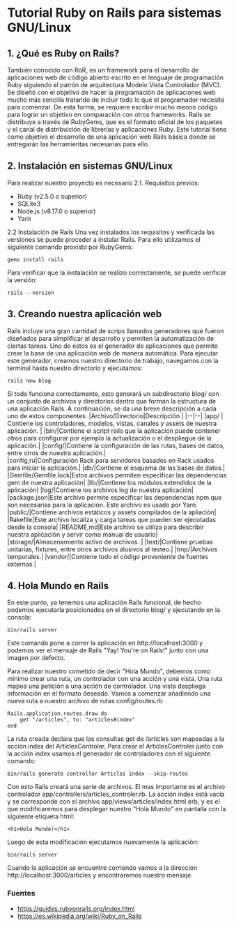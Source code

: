 ﻿# Tutorial Ruby on Rails para sistemas GNU/Linux
## 1. ¿Qué es Ruby on Rails?
También conocido con RoR, es un framework para el desarrollo de aplicaciones web de código abierto escrito en el lenguaje de programación Ruby  siguiendo el patrón de arquitectura Modelo Vista Controlador (MVC). Se diseñó con el objetivo de hacer la programación de aplicaciones web mucho más sencilla tratando de incluir todo lo que el programador necesita para comenzar. De esta forma, se requiere escribir mucho menos código para lograr un objetivo en comparación con otros frameworks. Rails se distribuye a través de RubyGems, que es el formato oficial de los paquetes y el canal de distribuición de librerías y aplicaciones Ruby.
Este tutorial tiene como objetivo el desarrollo de una aplicación web Rails básica donde se entregarán las herramientas necesarias para ello.
## 2. Instalación en sistemas GNU/Linux
Para realizar nuestro proyecto es necesario 
2.1. Requisitos previos:

 - Ruby (v2.5.0 o superior)
 - SQLite3
 - Node.js (v8.17.0 o superior)
 - Yarn

2.2 Instalación de Rails
Una vez instalados los requisitos y verificada las versiones se puede proceder a instalar Rails. Para ello utilizamos el siguiente comando provisto por RubyGems:

    gems install rails
Para verificar que la instalación se realizó correctamente, se puede verificar la versión:

    rails --version
## 3. Creando nuestra aplicación web
Rails incluye una gran cantidad de scrips llamados generadores que fueron diseñados para simplificar el desarrollo y permiten la automatización de ciertas tareas. Uno de estos es el generador de aplicaciones que permite crear la base de una aplicación web de manera automática.
Para ejecutar este generador, creamos nuestro directorio de trabajo, navegamos con la terminal hasta nuestro directorio y ejecutamos:

    rails new blog
    
Si todo funciona correctamente, esto generará un subdirectorio blog/ con un conjunto de archivos y directorios dentro que forman la estructura de una aplicación Rails. A continuación, se da una breve descripción a cada uno de estos componentes.
|Archivo/Directorio|Descripción  |
|--|--|
|app/  | Contiene los controladores, modelos, vistas, canales y assets de nuestra aplicación. |
|bin/|Contiene el script rails que la aplicación puede contener otros para configurar por ejemplo la actualización o el despliegue de la aplicación.|
|config/|Contiene la configuración de las rutas, bases de datos, entre otros de nuestra aplicación.|    
|config,ru|Configuración Rack para servidores basados en Rack usados para iniciar la aplicación.|
|db/|Contiene el esquema de las bases de datos.|
|Gemfile/Gemfile.lock|Estos archivos permiten especificar las dependencias gem de nuestra aplicación|
|lib/|Contiene los módulos extendidos de la aplicación|
|log/|Contiene los archivos log de nuestra aplicación|
|package.json|Este archivo permite especificar las dependencias npm que son necesarias para la aplicación. Este archivo es usado por Yarn.
|public/|Contiene archivos estáticos y assets compilados de la apliación|
|Rakefile|Este archivo localiza y carga tareas que pueden ser ejecutadas desde la consola|
|README,md|Este archivo se utiliza para describir nuestra aplicación y servir como manual de usuario|
|storage/|Almacenamiento activo de archivos. |
|test/|Contiene pruebas unitarias, fixtures, entre otros archivos alusivos al testeo.|
|tmp/|Archivos temporales.|
|vendor/|Contiene todo el código proveniente de fuentes externas.|
## 4. Hola Mundo en Rails
En este punto, ya tenemos una aplicación Rails funcional, de hecho podemos ejecutarla posicionados en el directorio blog/ y ejecutando en la consola:

    bin/rails server
Este comando pone a correr la aplicación en http://localhost:3000 y podemos ver el mensaje de Rails "Yay! You're on Rails!" junto con una imagen por defecto.

Para realizar nuestro cometido de decir "Hola Mundo", debemos como mínimo crear una ruta, un controlador con una acción y una vista. Una ruta mapea una petición a una acción de controlador. Una vista despliega información en el formato deseado.
Vamos a comenzar añadiendo una nueva ruta a nuestro archivo de rutas config/routes.rb 

    Rails.application.routes.draw do
	    get "/articles", to: "articles#index"
	end    
La ruta creada declara que las consultas get de /articles son mapeadas a la acción index del ArticlesControler.
Para crear el ArticlesControler junto con la acción index usamos el generador de controladores con el siguiente comando:

    bin/rails generate controller Articles index --skip-routes

Con esto Rails creará una serie de archivos. El mas importante es el archivo controlador app/controllers/articles_controler.rb. La acción index está vacía y se corresponde con el archivo app/views/articles/index.html.erb, y es el que modificaremos para desplegar nuestro "Hola Mundo" en pantalla con la siguiente etiqueta html:

    <h1>Hola Mundo!</h1>
Luego de esta modificación ejecutamos nuevamente la aplicación:

    bin/rails server
Cuando la aplicación se encuentre corriendo vamos a la dirección http://localhost:3000/articles y encontraremos nuestro mensaje.

### Fuentes
- https://guides.rubyonrails.org/index.html
- https://es.wikipedia.org/wiki/Ruby_on_Rails
